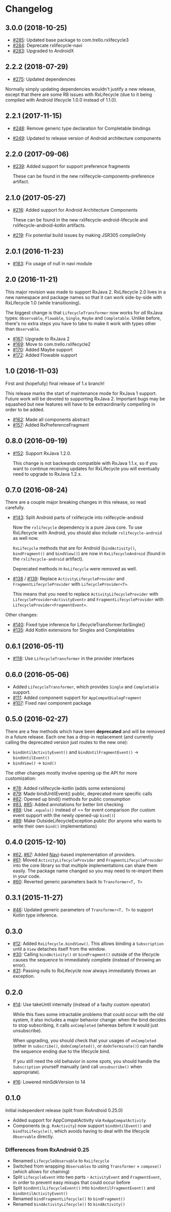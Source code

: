# Changelog

## 3.0.0 (2018-10-25)

- [#285](https://github.com/trello/RxLifecycle/pull/285): Updated base package to com.trello.rxlifecycle3
- [#284](https://github.com/trello/RxLifecycle/pull/284): Deprecate rxlifecycle-navi
- [#283](https://github.com/trello/RxLifecycle/pull/283): Upgraded to AndroidX

## 2.2.2 (2018-07-29)

- [#275](https://github.com/trello/RxLifecycle/pull/275): Updated dependencies

Normally simply updating dependencies wouldn't justify a new release, except that there are some R8 issues with
RxLifecycle (due to it being compiled with Android lifecycle 1.0.0 instead of 1.1.0).

## 2.2.1 (2017-11-15)

- [#248](https://github.com/trello/RxLifecycle/pull/248): Remove generic type declaration for Completable bindings

- [#249](https://github.com/trello/RxLifecycle/pull/249): Updated to release version of Android architecture components

## 2.2.0 (2017-09-06)

- [#239](https://github.com/trello/RxLifecycle/pull/239): Added support for support preference fragments

  These can be found in the new rxlifecycle-components-preference artifact.

## 2.1.0 (2017-05-27)

- [#216](https://github.com/trello/RxLifecycle/pull/216): Added support for Android Architecture Components

  These can be found in the new rxlifecycle-android-lifecycle and rxlifecycle-android-kotlin artifacts.

- [#219](https://github.com/trello/RxLifecycle/pull/219): Fix potential build issues by making JSR305 compileOnly

## 2.0.1 (2016-11-23)

- [#183](https://github.com/trello/RxLifecycle/pull/183): Fix usage of null in navi module

## 2.0 (2016-11-21)

This major revision was made to support RxJava 2. RxLifecycle 2.0 lives in a new namespace and package
names so that it can work side-by-side with RxLifecycle 1.0 (while transitioning).

The biggest change is that `LifecycleTransformer` now works for *all* RxJava types:
`Observable`, `Flowable`, `Single`, `Maybe` and `Completable`. Unlike before, there's
no extra steps you have to take to make it work with types other than `Observable`.

- [#167](https://github.com/trello/RxLifecycle/pull/167): Upgrade to RxJava 2
- [#169](https://github.com/trello/RxLifecycle/pull/169): Move to com.trello.rxlifecycle2
- [#170](https://github.com/trello/RxLifecycle/pull/170): Added Maybe support
- [#172](https://github.com/trello/RxLifecycle/pull/172): Added Flowable support

## 1.0 (2016-11-03)

First and (hopefully) final release of 1.x branch!

This release marks the start of maintenance mode for RxJava 1 support. Future work will be devoted to supporting
RxJava 2. Important bugs may be squashed but new features will have to be extraordinarily compelling in order
to be added.

- [#162](https://github.com/trello/RxLifecycle/pull/162): Made all components abstract
- [#157](https://github.com/trello/RxLifecycle/pull/157): Added RxPreferenceFragment

## 0.8.0 (2016-09-19)

- [#152](https://github.com/trello/RxLifecycle/pull/152): Support RxJava 1.2.0.

  This change is not backwards compatible with RxJava 1.1.x, so if you want to continue
  receiving updates for RxLifecycle you will eventually need to upgrade to RxJava 1.2.x.

## 0.7.0 (2016-08-24)

There are a couple major breaking changes in this release, so read carefully.

- [#143](https://github.com/trello/RxLifecycle/pull/143): Split Android parts of rxlifecycle into rxlifecycle-android

  Now the `rxlifecycle` dependency is a pure Java core. To use RxLifecycle with Android, you should also include
  `rxlifecycle-android` as well now.

  `RxLifecycle` methods that are for Android (`bindActivity()`, `bindFragment()` and `bindView()`) are now in
  `RxLifecycleAndroid` (found in the `rxlifecycle-android` artifact).

   Deprecated methods in `RxLifecycle` were removed as well.

- [#138](https://github.com/trello/RxLifecycle/pull/138) / [#139](https://github.com/trello/RxLifecycle/pull/139):
Replace `ActivityLifecycleProvider` and `FragmentLifecycleProvider` with `LifecycleProvider<T>`.

  This means that you need to replace `ActivityLifecycleProvider` with `LifecycleProvider<ActivityEvent>` and
  `FragmentLifecycleProvider` with `LifecycleProvider<FragmentEvent>`.

Other changes:

- [#140](https://github.com/trello/RxLifecycle/pull/140): Fixed type inference for LifecycleTransformer.forSingle()
- [#135](https://github.com/trello/RxLifecycle/pull/135): Add Kotlin extensions for Singles and Completables

## 0.6.1 (2016-05-11)

- [#118](https://github.com/trello/RxLifecycle/pull/118): Use `LifecycleTransformer` in the provider interfaces

## 0.6.0 (2016-05-06)

- Added `LifecycleTransformer`, which provides `Single` and `Completable` support.
- [#111](https://github.com/trello/RxLifecycle/pull/111): Added component support for `AppCompatDialogFragment`
- [#107](https://github.com/trello/RxLifecycle/pull/107): Fixed navi component package

## 0.5.0 (2016-02-27)

There are a few methods which have been **deprecated** and will be removed in a future release. Each one has a drop-in
replacement (and currently calling the deprecated version just routes to the new one):

* `bindUntilActivityEvent()` and `bindUntilFragmentEvent()` -> `bindUntilEvent()`
* `bindView()` -> `bind()`

The other changes mostly involve opening up the API for more customization:

* [#78](https://github.com/trello/RxLifecycle/pull/78): Added rxlifecycle-kotlin (adds some extensions)
* [#79](https://github.com/trello/RxLifecycle/pull/79): Made bindUntilEvent() public, deprecated more specific calls
* [#82](https://github.com/trello/RxLifecycle/pull/82): Opened up bind() methods for public consumption
* [#83](https://github.com/trello/RxLifecycle/pull/83), [#85](https://github.com/trello/RxLifecycle/pull/85): Added
annotations for better lint checking
* [#88](https://github.com/trello/RxLifecycle/pull/88): Use `.equals()` instead of == for event comparison (for
custom event support with the newly opened-up `bind()`)
* [#89](https://github.com/trello/RxLifecycle/pull/89): Make OutsideLifecycleException public (for anyone who wants
to write their own `bind()` implementations)

## 0.4.0 (2015-12-10)

* [#62](https://github.com/trello/RxLifecycle/pull/62), [#67](https://github.com/trello/RxLifecycle/pull/67): Added
[Navi](https://github.com/trello/navi/)-based implementation of providers.
* [#61](https://github.com/trello/RxLifecycle/pull/61): Moved `ActivityLifecycleProvider` and
`FragmentLifecycleProvider` into the core library so that multiple implementations can share them easily. The package
 name changed so you may need to re-import them in your code.
* [#60](https://github.com/trello/RxLifecycle/pull/60): Reverted generic parameters back to `Transformer<T, T>`

## 0.3.1 (2015-11-27)

* [#46](https://github.com/trello/RxLifecycle/pull/46): Updated generic parameters of `Transformer<T, T>` to support Kotlin type inference.

## 0.3.0

* [#12](https://github.com/trello/RxLifecycle/pull/12): Added `RxLifecycle.bindView()`. This allows binding a
`Subscription` until a `View` detaches itself from the window.
* [#30](https://github.com/trello/RxLifecycle/pull/30): Calling `bindActivity()` or `bindFragment()` outside of the
lifecycle causes the sequence to immediately complete (instead of throwing an error).
* [#31](https://github.com/trello/RxLifecycle/pull/31): Passing nulls to RxLifecycle now always immediately throws an
exception.

## 0.2.0

* [#14](https://github.com/trello/RxLifecycle/pull/14): Use takeUntil internally (instead of a faulty custom operator)

    While this fixes some intractable problems that could occur with the old system, it also includes a major behavior
    change: when the bind decides to stop subscribing, it calls `onCompleted` (whereas before it would just
    unsubscribe).

    When upgrading, you should check that your usages of `onCompleted` (either in `subscribe()`, `doOnCompleted()`,
    or `doOnTerminate()`) can handle the sequence ending due to the lifecycle bind.

    If you still need the old behavior in some spots, you should handle the `Subscription` yourself manually (and call
    `unsubscribe()` when appropriate).

* [#16](https://github.com/trello/RxLifecycle/pull/16): Lowered minSdkVersion to 14

## 0.1.0

Initial independent release (split from RxAndroid 0.25.0)

* Added support for AppCompatActivity via `RxAppCompatActivity`
* Components (e.g. `RxActivity`) now support `bindUntilEvent()` and `bindToLifecycle()`, which avoids having to deal with the lifecycle `Observable` directly.

### Differences from RxAndroid 0.25

* Renamed `LifecycleObservable` to `RxLifecycle`
* Switched from wrapping `Observables` to using `Transformer` + `compose()` (which allows for chaining)
* Split `LifecycleEvent` into two parts - `ActivityEvent` and `FragmentEvent`, in order to prevent easy mixups that could occur before
* Split `bindUntilLifecycleEvent()` into `bindUntilFragmentEvent()` and `bindUntilActivityEvent()`
* Renamed `bindFragmentLifecycle()` to `bindFragment()`
* Renamed `bindActivityLifecycle()` to `bindActivity()`